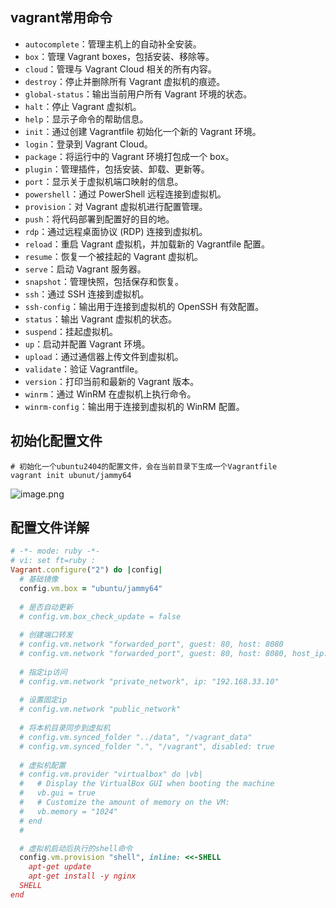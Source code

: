 
## vagrant常用命令

- `autocomplete`：管理主机上的自动补全安装。
- `box`：管理 Vagrant boxes，包括安装、移除等。
- `cloud`：管理与 Vagrant Cloud 相关的所有内容。
- `destroy`：停止并删除所有 Vagrant 虚拟机的痕迹。
- `global-status`：输出当前用户所有 Vagrant 环境的状态。
- `halt`：停止 Vagrant 虚拟机。
- `help`：显示子命令的帮助信息。
- `init`：通过创建 Vagrantfile 初始化一个新的 Vagrant 环境。
- `login`：登录到 Vagrant Cloud。
- `package`：将运行中的 Vagrant 环境打包成一个 box。
- `plugin`：管理插件，包括安装、卸载、更新等。
- `port`：显示关于虚拟机端口映射的信息。
- `powershell`：通过 PowerShell 远程连接到虚拟机。
- `provision`：对 Vagrant 虚拟机进行配置管理。
- `push`：将代码部署到配置好的目的地。
- `rdp`：通过远程桌面协议 (RDP) 连接到虚拟机。
- `reload`：重启 Vagrant 虚拟机，并加载新的 Vagrantfile 配置。
- `resume`：恢复一个被挂起的 Vagrant 虚拟机。
- `serve`：启动 Vagrant 服务器。
- `snapshot`：管理快照，包括保存和恢复。
- `ssh`：通过 SSH 连接到虚拟机。
- `ssh-config`：输出用于连接到虚拟机的 OpenSSH 有效配置。
- `status`：输出 Vagrant 虚拟机的状态。
- `suspend`：挂起虚拟机。
- `up`：启动并配置 Vagrant 环境。
- `upload`：通过通信器上传文件到虚拟机。
- `validate`：验证 Vagrantfile。
- `version`：打印当前和最新的 Vagrant 版本。
- `winrm`：通过 WinRM 在虚拟机上执行命令。
- `winrm-config`：输出用于连接到虚拟机的 WinRM 配置。

## 初始化配置文件

```shell
# 初始化一个ubuntu2404的配置文件，会在当前目录下生成一个Vagrantfile
vagrant init ubunut/jammy64
```
![image.png](https://img-1254407900.cos.ap-shanghai.myqcloud.com/20241112085104.png)

## 配置文件详解

```ruby
# -*- mode: ruby -*-
# vi: set ft=ruby :
Vagrant.configure("2") do |config|
  # 基础镜像
  config.vm.box = "ubuntu/jammy64"
  
  # 是否自动更新
  # config.vm.box_check_update = false
  
  # 创建端口转发
  # config.vm.network "forwarded_port", guest: 80, host: 8080
  # config.vm.network "forwarded_port", guest: 80, host: 8080, host_ip: "127.0.0.1"
  
  # 指定ip访问
  # config.vm.network "private_network", ip: "192.168.33.10"
  
  # 设置固定ip
  # config.vm.network "public_network"
  
  # 将本机目录同步到虚拟机
  # config.vm.synced_folder "../data", "/vagrant_data"
  # config.vm.synced_folder ".", "/vagrant", disabled: true
  
  # 虚拟机配置
  # config.vm.provider "virtualbox" do |vb|
  #   # Display the VirtualBox GUI when booting the machine
  #   vb.gui = true
  #   # Customize the amount of memory on the VM:
  #   vb.memory = "1024"
  # end
  # 

  # 虚拟机启动后执行的shell命令
  config.vm.provision "shell", inline: <<-SHELL
    apt-get update
    apt-get install -y nginx
  SHELL
end
```


